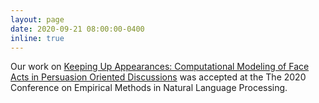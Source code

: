 ```yaml
---
layout: page
date: 2020-09-21 08:00:00-0400
inline: true
---
```


Our work on  [Keeping Up Appearances: Computational Modeling of Face Acts in Persuasion Oriented Discussions](https://arxiv.org/abs/2009.10815.pdf) was accepted at the The 2020 Conference on Empirical Methods in Natural Language Processing.
